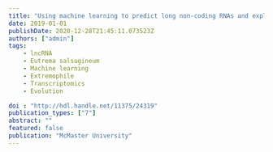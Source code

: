 ```yaml
---
title: "Using machine learning to predict long non-coding RNAs and exploring their evolutionary patterns and prevalence in plant transcriptomes"
date: 2019-01-01
publishDate: 2020-12-28T21:45:11.073523Z
authors: ["admin"]
tags:
    - lncRNA
    - Eutrema salsugineum
    - Machine learning
    - Extremophile
    - Transcriptomics
    - Evolution

doi : "http://hdl.handle.net/11375/24319"
publication_types: ["7"]
abstract: ""
featured: false
publication: "McMaster University"
---
```


